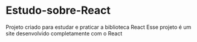 # Estudo-sobre-React
Projeto criado para estudar e praticar a biblioteca React
Esse projeto é um site desenvolvido completamente com o React
